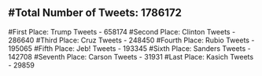 #Total Number of Tweets: 1786172 
---
#First Place: Trump Tweets - 658174
#Second Place: Clinton Tweets - 286640
#Third Place: Cruz Tweets - 248450
#Fourth Place: Rubio Tweets - 195065
#Fifth Place: Jeb! Tweets - 193345
#Sixth Place: Sanders Tweets - 142708
#Seventh Place: Carson Tweets - 31931
#Last Place: Kasich Tweets - 29859
